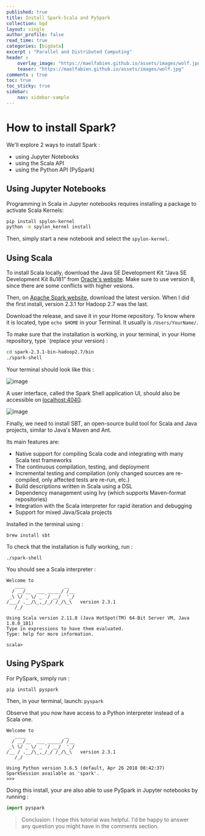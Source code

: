 ```yaml
---
published: true
title: Install Spark-Scala and PySpark
collection: bgd
layout: single
author_profile: false
read_time: true
categories: [bigdata]
excerpt : "Parallel and Distributed Computing"
header :
    overlay_image: "https://maelfabien.github.io/assets/images/wolf.jpg"
    teaser: "https://maelfabien.github.io/assets/images/wolf.jpg"
comments : true
toc: true
toc_sticky: true
sidebar:
    nav: sidebar-sample
---
```


# How to install Spark? 

We'll explore 2 ways to install Spark :
- using Jupyter Notebooks
- using the Scala API
- using the Python API (PySpark)

## Using Jupyter Notebooks

Programming in Scala in Jupyter notebooks requires installing a package to activate Scala Kernels:

```bash
pip install spylon-kernel
python -m spylon_kernel install
```

Then, simply start a new notebook and select the `spylon-kernel`.

## Using Scala

To install Scala locally, download the Java SE Development Kit “Java SE Development Kit 8u181” from [Oracle's website](http://www.oracle.com/technetwork/java/javase/downloads/jdk8-downloads-2133151.html). Make sure to use version 8, since there are some conflicts with higher vesions. 

Then, on [Apache Spark website](http://spark.apache.org/downloads.html), download the latest version. When I did the first install, version 2.3.1 for Hadoop 2.7 was the last.

Download the release, and save it in your Home repository. To know where it is located, type `echo $HOME` in your Terminal. It usually is `/Users/YourName/`.

To make sure that the installation is working, in your terminal, in your Home repository, type `(replace your version) :

```bash
cd spark-2.3.1-bin-hadoop2.7/bin
./spark-shell
```

Your terminal should look like this :

![image](https://maelfabien.github.io/assets/images/spark1.jpg)

A user interface, called the Spark Shell application UI, should also be accessible on [localhost:4040](localhost:4040).

![image](https://maelfabien.github.io/assets/images/spark2.jpg)

Finally, we need to install SBT, an open-source build tool for Scala and Java projects, similar to Java's Maven and Ant.

Its main features are:
- Native support for compiling Scala code and integrating with many Scala test frameworks
- The continuous compilation, testing, and deployment
- Incremental testing and compilation (only changed sources are re-compiled, only affected tests are re-run, etc.)
- Build descriptions written in Scala using a DSL
- Dependency management using Ivy (which supports Maven-format repositories)
- Integration with the Scala interpreter for rapid iteration and debugging
- Support for mixed Java/Scala projects

Installed in the terminal using :

`brew install sbt`

To check that the installation is fully working, run :

```
./spark-shell
```

You should see a Scala interpreter :
```
Welcome to
   ____              __  
  / __/__  ___ _____/ /__
 _\ \/ _ \/ _ `/ __/  '_/
/___/ .__/\_,_/_/ /_/\_\   version 2.3.1
   /_/

Using Scala version 2.11.8 (Java HotSpot(TM) 64-Bit Server VM, Java 1.8.0_181)
Type in expressions to have them evaluated.
Type: help for more information.

scala>
```

## Using PySpark

For PySpark, simply run :

`pip install pyspark`

Then, in your terminal, launch: `pyspark`

Observe that you now have access to a Python interpreter instead of a Scala one.

```
Welcome to
   ____              __
  / __/__  ___ _____/ /__
 _\ \/ _ \/ _ `/ __/  '_/
/__ / .__/\_,_/_/ /_/\_\   version 2.3.1
   /_/

Using Python version 3.6.5 (default, Apr 26 2018 08:42:37)
SparkSession available as 'spark'.
>>> 
````

Doing this install, your are also able to use PySpark in Jupyter notebooks by running :

```python
import pyspark
```

> Conclusion: I hope this tutorial was helpful. I'd be happy to answer any question you might have in the comments section.